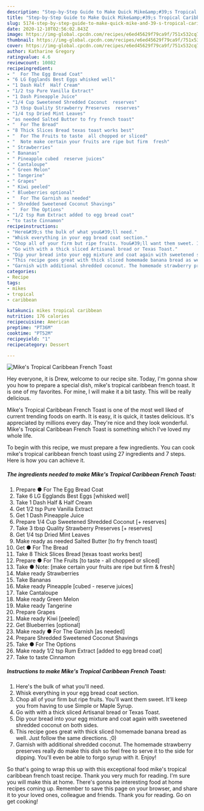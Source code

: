 ```yaml
---
description: "Step-by-Step Guide to Make Quick Mike&amp;#39;s Tropical Caribbean French Toast"
title: "Step-by-Step Guide to Make Quick Mike&amp;#39;s Tropical Caribbean French Toast"
slug: 5174-step-by-step-guide-to-make-quick-mike-and-39-s-tropical-caribbean-french-toast
date: 2020-12-10T02:56:02.843Z
image: https://img-global.cpcdn.com/recipes/e6ed45629f79ca9f/751x532cq70/mikes-tropical-caribbean-french-toast-recipe-main-photo.jpg
thumbnail: https://img-global.cpcdn.com/recipes/e6ed45629f79ca9f/751x532cq70/mikes-tropical-caribbean-french-toast-recipe-main-photo.jpg
cover: https://img-global.cpcdn.com/recipes/e6ed45629f79ca9f/751x532cq70/mikes-tropical-caribbean-french-toast-recipe-main-photo.jpg
author: Katharine Gregory
ratingvalue: 4.6
reviewcount: 10082
recipeingredient:
- "  For The Egg Bread Coat"
- "6 LG Egglands Best Eggs whisked well"
- "1 Dash Half  Half Cream"
- "1/2 tsp Pure Vanilla Extract"
- "1 Dash Pineapple Juice"
- "1/4 Cup Sweetened Shredded Coconut  reserves"
- "3 tbsp Quality Strawberry Preserves  reserves"
- "1/4 tsp Dried Mint Leaves"
- "as needed Salted Butter to fry french toast"
- "  For The Bread"
- "8 Thick Slices Bread texas toast works best"
- "  For The Fruits to taste  all chopped or sliced"
- "  Note make certain your fruits are ripe but firm  fresh"
- " Strawberries"
- " Bananas"
- " Pineapple cubed  reserve juices"
- " Cantaloupe"
- " Green Melon"
- " Tangerine"
- " Grapes"
- " Kiwi peeled"
- " Blueberries optional"
- "  For The Garnish as needed"
- " Shredded Sweetened Coconut Shavings"
- "  For The Options"
- "1/2 tsp Rum Extract added to egg bread coat"
- "to taste Cinnamon"
recipeinstructions:
- "Here&#39;s the bulk of what you&#39;ll need."
- "Whisk everything in your egg bread coat section."
- "Chop all of your firm but ripe fruits. You&#39;ll want them sweet. It&#39;ll keep you from having to use Simple or Maple Syrup."
- "Go with with a thick sliced Artisanal bread or Texas Toast."
- "Dip your bread into your egg mixture and coat again with sweetened shredded coconut on both sides."
- "This recipe goes great with thick sliced homemade banana bread as well. Just follow the same directions. ;0)"
- "Garnish with additional shredded coconut. The homemade strawberry preserves really do make this dish so feel free to serve it to the side for dipping. You&#39;ll even be able to forgo syrup with it. Enjoy!"
categories:
- Recipe
tags:
- mikes
- tropical
- caribbean

katakunci: mikes tropical caribbean 
nutrition: 176 calories
recipecuisine: American
preptime: "PT36M"
cooktime: "PT52M"
recipeyield: "1"
recipecategory: Dessert

---
```



![Mike&#39;s Tropical Caribbean French Toast](https://img-global.cpcdn.com/recipes/e6ed45629f79ca9f/751x532cq70/mikes-tropical-caribbean-french-toast-recipe-main-photo.jpg)

Hey everyone, it is Drew, welcome to our recipe site. Today, I'm gonna show you how to prepare a special dish, mike&#39;s tropical caribbean french toast. It is one of my favorites. For mine, I will make it a bit tasty. This will be really delicious.



Mike&#39;s Tropical Caribbean French Toast is one of the most well liked of current trending foods on earth. It is easy, it is quick, it tastes delicious. It's appreciated by millions every day. They're nice and they look wonderful. Mike&#39;s Tropical Caribbean French Toast is something which I've loved my whole life.


To begin with this recipe, we must prepare a few ingredients. You can cook mike&#39;s tropical caribbean french toast using 27 ingredients and 7 steps. Here is how you can achieve it.

<!--inarticleads1-->

##### The ingredients needed to make Mike&#39;s Tropical Caribbean French Toast:

1. Prepare  ● For The Egg Bread Coat
1. Take 6 LG Egglands Best Eggs [whisked well]
1. Take 1 Dash Half &amp; Half Cream
1. Get 1/2 tsp Pure Vanilla Extract
1. Get 1 Dash Pineapple Juice
1. Prepare 1/4 Cup Sweetened Shredded Coconut [+ reserves]
1. Take 3 tbsp Quality Strawberry Preserves [+ reserves]
1. Get 1/4 tsp Dried Mint Leaves
1. Make ready as needed Salted Butter [to fry french toast]
1. Get  ● For The Bread
1. Take 8 Thick Slices Bread [texas toast works best]
1. Prepare  ● For The Fruits [to taste - all chopped or sliced]
1. Take  ● Note: [make certain your fruits are ripe but firm &amp; fresh]
1. Make ready  Strawberries
1. Take  Bananas
1. Make ready  Pineapple [cubed - reserve juices]
1. Take  Cantaloupe
1. Make ready  Green Melon
1. Make ready  Tangerine
1. Prepare  Grapes
1. Make ready  Kiwi [peeled]
1. Get  Blueberries [optional]
1. Make ready  ● For The Garnish [as needed]
1. Prepare  Shredded Sweetened Coconut Shavings
1. Take  ● For The Options
1. Make ready 1/2 tsp Rum Extract [added to egg bread coat]
1. Take to taste Cinnamon




<!--inarticleads2-->

##### Instructions to make Mike&#39;s Tropical Caribbean French Toast:

1. Here&#39;s the bulk of what you&#39;ll need.
1. Whisk everything in your egg bread coat section.
1. Chop all of your firm but ripe fruits. You&#39;ll want them sweet. It&#39;ll keep you from having to use Simple or Maple Syrup.
1. Go with with a thick sliced Artisanal bread or Texas Toast.
1. Dip your bread into your egg mixture and coat again with sweetened shredded coconut on both sides.
1. This recipe goes great with thick sliced homemade banana bread as well. Just follow the same directions. ;0)
1. Garnish with additional shredded coconut. The homemade strawberry preserves really do make this dish so feel free to serve it to the side for dipping. You&#39;ll even be able to forgo syrup with it. Enjoy!




So that's going to wrap this up with this exceptional food mike&#39;s tropical caribbean french toast recipe. Thank you very much for reading. I'm sure you will make this at home. There's gonna be interesting food at home recipes coming up. Remember to save this page on your browser, and share it to your loved ones, colleague and friends. Thank you for reading. Go on get cooking!
